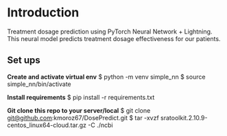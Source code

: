 # Introduction
Treatment dosage prediction using PyTorch Neural Network + Lightning. 
This neural model predicts treatment dosage effectiveness for our patients.

## Set ups

**Create and activate virtual env**
  $ python -m venv simple_nn
  $ source simple_nn/bin/activate

**Install requirements**
  $ pip install -r requirements.txt

**Git clone this repo to your server/local**
  $ git clone git@github.com:kmoroz67/DosePredict.git
	$ tar -xvzf sratoolkit.2.10.9-centos_linux64-cloud.tar.gz -C ./ncbi
